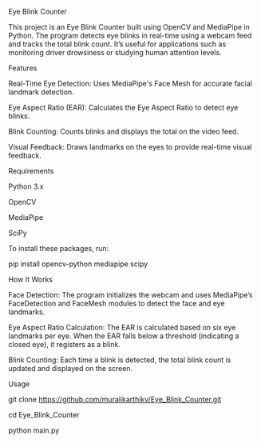 Eye Blink Counter

This project is an Eye Blink Counter built using OpenCV and MediaPipe in Python. The program detects eye blinks in real-time using a webcam feed and tracks the total blink count. It’s useful for applications such as monitoring driver drowsiness or studying human attention levels.

Features

Real-Time Eye Detection: Uses MediaPipe's Face Mesh for accurate facial landmark detection.

Eye Aspect Ratio (EAR): Calculates the Eye Aspect Ratio to detect eye blinks.

Blink Counting: Counts blinks and displays the total on the video feed.

Visual Feedback: Draws landmarks on the eyes to provide real-time visual feedback.

Requirements

Python 3.x

OpenCV

MediaPipe

SciPy

To install these packages, run:

pip install opencv-python mediapipe scipy

How It Works

Face Detection: The program initializes the webcam and uses MediaPipe’s FaceDetection and FaceMesh modules to detect the face and eye landmarks.

Eye Aspect Ratio Calculation: The EAR is calculated based on six eye landmarks per eye. When the EAR falls below a threshold (indicating a closed eye), it registers as a blink.

Blink Counting: Each time a blink is detected, the total blink count is updated and displayed on the screen.

Usage

git clone https://github.com/muralikarthikv/Eye_Blink_Counter.git

cd Eye_Blink_Counter

python main.py
